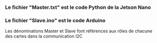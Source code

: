 ### Le fichier "Master.txt" est le code Python de la Jetson Nano

### Le fichier "Slave.ino" est le code Arduino

Les dénominations Master et Slave font références aux rôles de chacune des cartes dans la communication I2C
